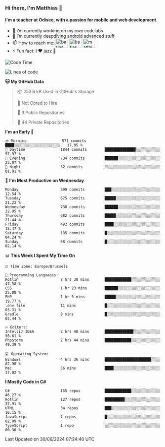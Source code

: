 ### Hi there, I'm Matthias 👋

#### I'm a teacher at Odisee, with a passion for mobile and web development.

- 🔭 I’m currently working on my own codelabs
- 🌱 I’m currently deepdiving android advanced stuff
- 📫 How to reach me: <a href="https://dev.to/batjas" target="_blank"><img align="center" src="https://raw.githubusercontent.com/rahuldkjain/github-profile-readme-generator/master/src/images/icons/Social/devto.svg" alt="batjas" height="30" width="40" /></a>
<a href="https://twitter.com/batjas" target="_blank"><img align="center" src="https://raw.githubusercontent.com/rahuldkjain/github-profile-readme-generator/master/src/images/icons/Social/twitter.svg" alt="batjas" height="30" width="40" /></a>
<a href="https://linkedin.com/in/matthiasdruwé" target="_blank"><img align="center" src="https://raw.githubusercontent.com/rahuldkjain/github-profile-readme-generator/master/src/images/icons/Social/linked-in-alt.svg" alt="matthiasdruwé" height="30" width="40" /></a>
- ⚡ Fun fact: I ❤ jazz 🎷


<!--START_SECTION:waka-->
![Code Time](http://img.shields.io/badge/Code%20Time-1%2C241%20hrs%202%20mins-blue)

![Lines of code](https://img.shields.io/badge/From%20Hello%20World%20I%27ve%20Written-4.6%20million%20lines%20of%20code-blue)

**🐱 My GitHub Data** 

> 📦 253.6 kB Used in GitHub's Storage 
 > 
> 🚫 Not Opted to Hire
 > 
> 📜 9 Public Repositories 
 > 
> 🔑 44 Private Repositories 
 > 
**I'm an Early 🐤** 

```text
🌞 Morning                571 commits         ████░░░░░░░░░░░░░░░░░░░░░   17.95 % 
🌆 Daytime                1844 commits        ██████████████░░░░░░░░░░░   57.97 % 
🌃 Evening                734 commits         ██████░░░░░░░░░░░░░░░░░░░   23.07 % 
🌙 Night                  32 commits          ░░░░░░░░░░░░░░░░░░░░░░░░░   01.01 % 
```
📅 **I'm Most Productive on Wednesday** 

```text
Monday                   399 commits         ███░░░░░░░░░░░░░░░░░░░░░░   12.54 % 
Tuesday                  675 commits         █████░░░░░░░░░░░░░░░░░░░░   21.22 % 
Wednesday                730 commits         ██████░░░░░░░░░░░░░░░░░░░   22.95 % 
Thursday                 682 commits         █████░░░░░░░░░░░░░░░░░░░░   21.44 % 
Friday                   492 commits         ████░░░░░░░░░░░░░░░░░░░░░   15.47 % 
Saturday                 135 commits         █░░░░░░░░░░░░░░░░░░░░░░░░   04.24 % 
Sunday                   68 commits          █░░░░░░░░░░░░░░░░░░░░░░░░   02.14 % 
```


📊 **This Week I Spent My Time On** 

```text
🕑︎ Time Zone: Europe/Brussels

💬 Programming Languages: 
Kotlin                   2 hrs 38 mins       ████████████░░░░░░░░░░░░░   47.58 % 
CSS                      1 hr 23 mins        ██████░░░░░░░░░░░░░░░░░░░   25.00 % 
PHP                      1 hr 5 mins         █████░░░░░░░░░░░░░░░░░░░░   19.77 % 
.env file                11 mins             █░░░░░░░░░░░░░░░░░░░░░░░░   03.31 % 
Gradle                   8 mins              █░░░░░░░░░░░░░░░░░░░░░░░░   02.44 % 

🔥 Editors: 
IntelliJ IDEA            2 hrs 48 mins       █████████████░░░░░░░░░░░░   50.61 % 
PhpStorm                 2 hrs 44 mins       ████████████░░░░░░░░░░░░░   49.39 % 

💻 Operating System: 
Windows                  4 hrs 36 mins       █████████████████████░░░░   82.98 % 
Mac                      56 mins             ████░░░░░░░░░░░░░░░░░░░░░   17.02 % 
```

**I Mostly Code in C#** 

```text
C#                       155 repos           ████████████░░░░░░░░░░░░░   46.27 % 
Kotlin                   127 repos           █████████░░░░░░░░░░░░░░░░   37.91 % 
HTML                     34 repos            ███░░░░░░░░░░░░░░░░░░░░░░   10.15 % 
JavaScript               7 repos             █░░░░░░░░░░░░░░░░░░░░░░░░   02.09 % 
TypeScript               1 repo              ░░░░░░░░░░░░░░░░░░░░░░░░░   00.30 % 
```




 Last Updated on 30/06/2024 07:24:40 UTC
<!--END_SECTION:waka-->
